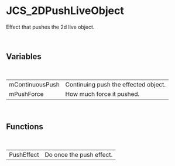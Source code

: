 <!--
   - $File: JCS_2DPushLiveObject.html $
   - $Date: 2018-10-01 20:37:49 $
   - $Revision: $
   - $Creator: Jen-Chieh Shen $
   - $Notice: See LICENSE.txt for modification and distribution information
   -                   Copyright © 2018 by Shen, Jen-Chieh $
-->


<div id="content-header">
  <h1>JCS_2DPushLiveObject</h1>
</div>

<p>
  Effect that pushes the 2d live object.
</p>


<br/>
<h2>Variables</h2>
<br/>

<table>
  <tr>
    <td>mContinuousPush</td>
    <td>Continuing push the effected object.</td>
  </tr>
  <tr>
    <td>mPushForce</td>
    <td>How much force it pushed.</td>
  </tr>
</table>


<br/>
<h2>Functions</h2>
<br/>

<table>
  <tr>
    <td>PushEffect</td>
    <td>Do once the push effect.</td>
  </tr>
</table>
